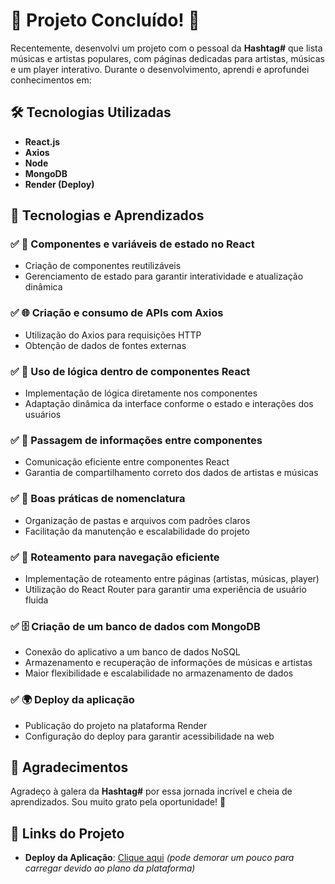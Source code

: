 # 🚀 Projeto Concluído! 🚀

Recentemente, desenvolvi um projeto com o pessoal da **Hashtag#** que lista músicas e artistas populares, com páginas dedicadas para artistas, músicas e um player interativo. Durante o desenvolvimento, aprendi e aprofundei conhecimentos em:

## 🛠️ Tecnologias Utilizadas

- **React.js**
- **Axios**
- **Node**
- **MongoDB**
- **Render (Deploy)**

## 📌 Tecnologias e Aprendizados

### ✅ 🎨 **Componentes e variáveis de estado no React**

- Criação de componentes reutilizáveis
- Gerenciamento de estado para garantir interatividade e atualização dinâmica

### ✅ 🌐 **Criação e consumo de APIs com Axios**

- Utilização do Axios para requisições HTTP
- Obtenção de dados de fontes externas

### ✅ 🧠 **Uso de lógica dentro de componentes React**

- Implementação de lógica diretamente nos componentes
- Adaptação dinâmica da interface conforme o estado e interações dos usuários

### ✅ 🔗 **Passagem de informações entre componentes**

- Comunicação eficiente entre componentes React
- Garantia de compartilhamento correto dos dados de artistas e músicas

### ✅ 📂 **Boas práticas de nomenclatura**

- Organização de pastas e arquivos com padrões claros
- Facilitação da manutenção e escalabilidade do projeto

### ✅ 🚀 **Roteamento para navegação eficiente**

- Implementação de roteamento entre páginas (artistas, músicas, player)
- Utilização do React Router para garantir uma experiência de usuário fluida

### ✅ 🗄️ **Criação de um banco de dados com MongoDB**

- Conexão do aplicativo a um banco de dados NoSQL
- Armazenamento e recuperação de informações de músicas e artistas
- Maior flexibilidade e escalabilidade no armazenamento de dados

### ✅ 🌍 **Deploy da aplicação**

- Publicação do projeto na plataforma Render
- Configuração do deploy para garantir acessibilidade na web

## 🎉 Agradecimentos

Agradeço à galera da **Hashtag#** por essa jornada incrível e cheia de aprendizados. Sou muito grato pela oportunidade! 🙌

## 🔗 Links do Projeto

- **Deploy da Aplicação**: [Clique aqui](https://lnkd.in/dHTwef6U) *(pode demorar um pouco para carregar devido ao plano da plataforma)*




